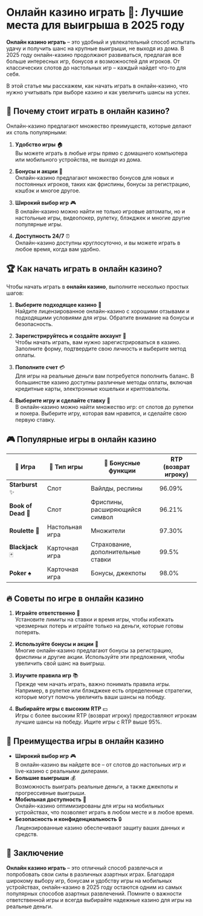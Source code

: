 # Онлайн казино играть 🎰: Лучшие места для выигрыша в 2025 году

**Онлайн казино играть** – это удобный и увлекательный способ испытать удачу и получить шанс на крупные выигрыши, не выходя из дома. В 2025 году онлайн-казино продолжают развиваться, предлагая все больше интересных игр, бонусов и возможностей для игроков. От классических слотов до настольных игр – каждый найдет что-то для себя.

В этой статье мы расскажем, как начать играть в онлайн-казино, что нужно учитывать при выборе казино и как увеличить шансы на успех.

## 🎯 Почему стоит играть в онлайн казино?

Онлайн-казино предлагают множество преимуществ, которые делают их столь популярными:

1. **Удобство игры** 🏠  
   Вы можете играть в любые игры прямо с домашнего компьютера или мобильного устройства, не выходя из дома.

2. **Бонусы и акции** 🎁  
   Онлайн-казино предлагают множество бонусов для новых и постоянных игроков, таких как фриспины, бонусы за регистрацию, кэшбэк и многое другое.

3. **Широкий выбор игр** 🎮  
   В онлайн-казино можно найти не только игровые автоматы, но и настольные игры, видеопокер, рулетку, блэкджек и многие другие популярные игры.

4. **Доступность 24/7** ⏰  
   Онлайн-казино доступны круглосуточно, и вы можете играть в любое время, когда вам удобно.

## 🏆 Как начать играть в онлайн казино?

Чтобы начать играть в **онлайн казино**, выполните несколько простых шагов:

1. **Выберите подходящее казино** 🏅  
   Найдите лицензированное онлайн-казино с хорошими отзывами и подходящими условиями для игры. Обратите внимание на бонусы и безопасность.

2. **Зарегистрируйтесь и создайте аккаунт** 🔑  
   Чтобы начать играть, вам нужно зарегистрироваться в казино. Заполните форму, подтвердите свою личность и выберите метод оплаты.

3. **Пополните счет** 💳  
   Для игры на реальные деньги вам потребуется пополнить баланс. В большинстве казино доступны различные методы оплаты, включая кредитные карты, электронные кошельки и криптовалюты.

4. **Выберите игру и сделайте ставку** 🎲  
   В онлайн-казино можно найти множество игр: от слотов до рулетки и покера. Выберите игру, которая вам нравится, и сделайте свою первую ставку.

## 🎮 Популярные игры в онлайн казино

| 🎰 Игра                  | 🎡 Тип игры             | 🎁 Бонусные функции          | RTP (возврат игроку)  |  
|-------------------------|------------------------|-----------------------------|-----------------------|  
| **Starburst** ✨         | Слот                   | Вайлды, респины              | 96.09%                |  
| **Book of Dead** 📖     | Слот                   | Фриспины, расширяющийся символ| 96.21%                |  
| **Roulette** 🎡         | Настольная игра        | Множители                    | 97.30%                |  
| **Blackjack** 🃏        | Карточная игра         | Страхование, дополнительные ставки | 99.5%          |  
| **Poker** ♠️            | Карточная игра         | Бонусы, джекпоты             | 98.0%                 |

## 🔥 Советы по игре в онлайн казино

1. **Играйте ответственно** 🧠  
   Установите лимиты на ставки и время игры, чтобы избежать чрезмерных потерь и играйте только на деньги, которые готовы потерять.

2. **Используйте бонусы и акции** 🎁  
   Многие онлайн-казино предлагают бонусы за регистрацию, фриспины и другие акции. Используйте эти предложения, чтобы увеличить свой шанс на выигрыш.

3. **Изучите правила игр** 📚  
   Прежде чем начать играть, важно понимать правила игры. Например, в рулетке или блэкджеке есть определенные стратегии, которые могут помочь увеличить ваши шансы на победу.

4. **Выбирайте игры с высоким RTP** 💵  
   Игры с более высоким RTP (возврат игроку) предоставляют игрокам лучшие шансы на победу. Ищите игры с RTP выше 95%.

## 🏅 Преимущества игры в онлайн казино

- **Широкий выбор игр** 🎮  
   В онлайн-казино вы найдете все – от слотов до настольных игр и live-казино с реальными дилерами.
- **Большие выигрыши** 💰  
   Возможность выиграть реальные деньги, а также джекпоты и прогрессивные выигрыши.
- **Мобильная доступность** 📱  
   Онлайн-казино оптимизированы для игры на мобильных устройствах, что позволяет играть в любом месте и в любое время.
- **Безопасность и конфиденциальность** 🔒  
   Лицензированные казино обеспечивают защиту ваших данных и средств.

## 🎲 Заключение

**Онлайн казино играть** – это отличный способ развлечься и попробовать свои силы в различных азартных играх. Благодаря широкому выбору игр, бонусам и удобству игры на мобильных устройствах, онлайн-казино в 2025 году остаются одним из самых популярных способов азартных развлечений. Помните о важности ответственной игры и всегда выбирайте надежные казино для игры на реальные деньги.


